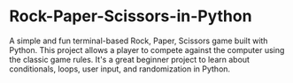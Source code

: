 # Rock-Paper-Scissors-in-Python
A simple and fun terminal-based Rock, Paper, Scissors game built with Python. This project allows a player to compete against the computer using the classic game rules. It's a great beginner project to learn about conditionals, loops, user input, and randomization in Python.
